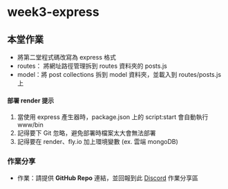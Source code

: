 # week3-express

## 本堂作業

- 將第二堂程式碼改寫為 express 格式
- routes： 將網址路徑管理拆到 routes 資料夾的 posts.js
- model：將 post collections 拆到 model 資料夾，並載入到 routes/posts.js 上

#### **部署 render 提示**

1. 當使用 express 產生器時，package.json 上的 script:start 會自動執行 www/bin
2. 記得要下 Git 忽略，避免部署時檔案太大會無法部署
3. 記得要在 render、fly.io 加上環境變數 (ex. 雲端 mongoDB)



### **作業分享**

- 作業：請提供 **GitHub Repo** 連結，並回報到此 [Discord](https://discord.com/channels/801807326054055996/1073411249926324234/1090186952738885692) 作業分享區
